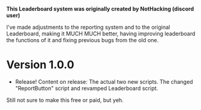**This Leaderboard system was originally created by NotHacking (discord user)**

I've made adjustments to the reporting system and to the original Leaderboard, making it MUCH MUCH better, 
having improving leaderboard the functions of it and fixing previous bugs from the old one.

# Version 1.0.0
- Release!
Content on release:
The actual two new scripts. The changed "ReportButton" script and 
revamped Leaderboard script. 

Still not sure to make this free or paid, but yeh.

